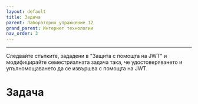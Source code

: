 ```yaml
---
layout: default
title: Задача
parent: Лабораторно упражнение 12
grand_parent: Интернет технологии
nav_order: 3
---
```


---
Следвайте стъпките, зададени в "Защита с помощта на JWT" и модифицирайте семестриалната задача така, че удостоверяването и упълномощаването да се извършва с помощта на JWT.


# Задача

